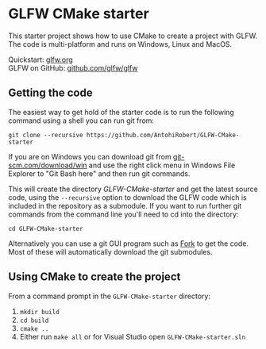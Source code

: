 # GLFW CMake starter

This starter project shows how to use CMake to create a project with GLFW. The code is multi-platform and runs on Windows, Linux and MacOS.

Quickstart: [glfw.org](https://www.glfw.org/docs/3.3/quick_guide.html)  
GLFW on GitHub: [github.com/glfw/glfw](https://www.github.com/glfw/glfw)

## Getting the code

The easiest way to get hold of the starter code is to run the following command using a shell you can run git from:

```
git clone --recursive https://github.com/AntohiRobert/GLFW-CMake-starter
```

If you are on Windows you can download git from [git-scm.com/download/win](https://git-scm.com/download/win) and use the right click menu in Windows File Explorer to "Git Bash here" and then run git commands.

This will create the directory _GLFW-CMake-starter_ and get the latest source code, using the ```--recursive``` option to download the GLFW code which is included in the repository as a submodule. If you want to run further git commands from the command line you'll need to cd into the directory:

```
cd GLFW-CMake-starter
```

Alternatively you can use a git GUI program such as [Fork](https://git-fork.com/) to get the code. Most of these will automatically download the git submodules.


## Using CMake to create the project

From a command prompt in the `GLFW-CMake-starter` directory:
1. `mkdir build`
1. `cd build`
1. `cmake ..`
1. Either run `make all` or for Visual Studio open `GLFW-CMake-starter.sln`

